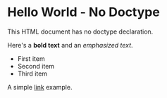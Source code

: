 # Hello World - No Doctype

This HTML document has no doctype declaration.

Here's a **bold text** and an *emphasized text*.

- First item
- Second item
- Third item

A simple [link](https://example.com) example.

